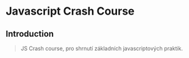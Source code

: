 # Javascript Crash Course

## Introduction

> JS Crash course, pro shrnutí základních javascriptových praktik.

